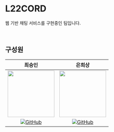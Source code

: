 # L22CORD

웹 기반 채팅 서비스를 구현중인 팀입니다.

<br/>

## 구성원
<div align="center">
  
| 최승인 | 은희상 |
| :---: |  :----: |
|<img height="150" src="https://github.com/user-attachments/assets/8c4618e6-0106-49a9-95c5-7c538ae9d74b">|<img height="150" src="https://github.com/user-attachments/assets/b57ff75f-f1c3-4889-80f4-a1c4064420b2">|
|<a href = "https://github.com/Lucas-Choi-17"><img alt="GitHub" src ="https://img.shields.io/badge/GitHub-181717.svg?&style=for-the-badge&logo=GitHub&logoColor=white"/>|<a href = "https://github.com/Silver-Eun"><img alt="GitHub" src ="https://img.shields.io/badge/GitHub-181717.svg?&style=for-the-badge&logo=GitHub&logoColor=white"/>|

</div>
